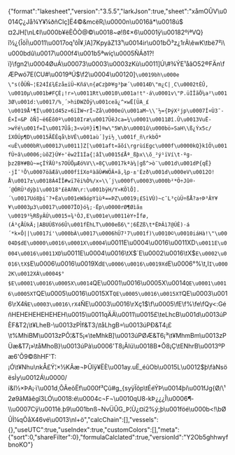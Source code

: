 {"format":"lakesheet","version":"3.5.5","larkJson":true,"sheet":"xåmOÛV\u0014Ç¿Jå¾Y¥¼ðñClç]Ë4©&mcëR¡\u0000n\u0016â*\u0018ú$¤2JH[\nL¢I\u000b¥ëÈÔÒ@©\u0018~ø!ß¢×6\u0001ÿ\u00182ºiªVQ}î½¿{ÎõÏ\u0011\u0017oq¹ôÎ¥¸îA]7KpyãZ13¹\u0014ir\u001bÖ³z¿1rÃ\\êwK\tbë7²ì\u000bdû\u0017\u000f4\u001b5ªwíç\u0005ÑÁð1?!ï}\fgn2\u0004ØuÁ\u00073\u0003\u0003zKù\u0011]Ú\\#¾ÝE¹åâO52®FÄn\fÆPwó7E(CU#\u0019ªÚ$\f2\u0004\u00120]`\u0019bh\u000e\"s(ÔÜÑ~¦E24Í£¾Ézå±ïÜ~Kñá\n{øCzþÞ¥g³þæ´\u0014Ð\"m¿C|¸C\u0002tÈÛ,\u0010µ\u001b#FÇÈ¡!r»\u0011Rt\u0010\u001a!t°·á\u0001v\"P.üÌÎãÕ¼a²\u0013Ø\u001d:\u0017/%¸´>hiÐWZÓÿ\u001ceã­¿^×wË[ÜA_£\u0019Å³¶Í\u001d45z»6ïÌW¬rÍ~Zå\u000eú\u001aM~\\¯½={ÞýX²jp\u0007Í¤Ù3¯­É×Í¤&P õÑ]~ë6­Éõ0º\u0010Iræ\u0017ÜêJca=¼\u0001\u0011Øî.Û\u0013VuË­>wÝé\u001f=Ì\u0017Ûå;3«vù®}ï¶]®w\"5W\b\u0001û\u000bö»SaH\\ß¿Ýx5c/îXÓÚp¶D\u0015ÃËÊqå\bVÊ\u001aù´]yi½¸\u001f_ñ\rkbÖ*<uÊ\u000bR\u0001J\u0011]Z[\u001aft«ãõí\rgrùíEgc\u000f\u0000kQ}kîÖ\u001fÙ÷â\u0006;ùõZ}Ú¥÷'ëw2Ì1Ía{¦âÌ\u0015£Åª_ßþx\\õ_­²ý¹ïVí\t·ºg-þz2B¥#Bû~=çÍÝ­ÄÙ³s7OÜÕµÆó%V\\»8Ç\u0017kªà¼|gß^>ò¨\u001d\u001dP{qÊ}·jÍ¯¹Õ\u0007öãÆã\u000fîîXoºàãÙ#WÖÂ+ã,¾p·±'Èzð\u001d\u000eV\u0012O!Å\u0017±\u0018Á4ÎÎ#wï7ëi%Ò%/x»\\´j\u000f\u0003\u000b²*Ö÷Jû®·´@ÓRÜ³dýþì\u0018°£êAñN\r:\u001bÿH­/Y»KÖlÕ].´\u0017Uó8þi¯?+Èa\u001eWâópYìùª==ÞZ\u0019¡£SìVÙ)~c¯L³çùÜ÷ßÅ?a÷Þ³ÂY¥¥\u0003µ3\u0017\u0007ÏO}ó¾;·Ëp\u0000rØ¶Øìã±\u0019³½RßyÂÚ\u0015¤¾¹ÒJ,E\u001e\u0011èY÷Îfø,(Á³çÅÙkÄ;|ABUÚßYó6Û\u001fËhLT\u000eß6\"¦6ËZß\t*ËÞÂì7@ÚÊ)·á´*k×Ô||\u0017í'\u000bÀ\u0017\u0006hÜ7¹7\u001f)\u0010©\u0010iáHà!\"\u0004D$dE\u0000\u0016\u0001X\u0004`\u0011E\u0004\u0016\u0011XD`\u0011E\u0004\u0016\u0011XD`\u0011E\u0004\u0016\tX$`E\u0002\u0016\tX$`E\u0002\u0016\tX$`E\u0006\u0016\u0019Xd`E\u0006\u0016\u0019Xd`E\u0006$°$%\t,I`I\u0002K\u0012XÀ\u0004$°$E\u0001\u0016\u0005X\u0014`QE\u0001\u0016\u0005X\u0014`QE\u0001\u0016\u0005XT`QE\u0005\u0016\u0015XT`QE\u0005\u0016\u0015XT`QE\u0003\u0016\rX4`ÑE\u0003\u0016\rX4`ÑE\u0003\u0016\rXç1$\f\u0005\fE\f%\fe\fQy<:GéñHEHEHEHEHEHEH\u0015\u0011qÄÄ\u0011\u0015£\teLhcB\u001d\u0013úPÈF&T2¡\t¥LheB-\u0013zPÌf&T3¡\tåLhgB=\u0013úPÐ&T4¡£\t%MhiBM\u0013zPÔ¦&T5¡«\teMhkB]\u0013úPØÆ&T6¡³\t¥MhmBm\u0013zPÜæ&T7¡»\tåMhoB}\u0013úPà\u0006'T8¡ÃIü\u0018B*Ô8¡Ç\tENhrB\u0013ºPæ6'Ô9©ßhHF'T:¡Ó\t¥Nhu\nkÅ£Ý¦×½KÃæ¬ÞÛîÿ¥ËÈ\u001ay.uË_éûOb\u0015L\u0012$þ\fàNsöësÌy\u0012Á\u0000/í&I½×ÞA¡·ï\u001d¸ÕÃeõËf\u000f³Çû#g_{syÿÏôp\tÉéÝÞ\u0014þí\u001fJg{Ø/\\¹2ø9ãMãêgî3LÓ\u0018:é\u0004c¬F¬\u0010qU8-kÞ¿¿¿Î\u0006¶­\\\u0007Cÿ\u0011ê.þ9\u001bnß¬NvÜÛG_Þ¦Ù¿¤í2%ý;þ\u001föé\u000b<!\bØÛÌ¼qÕåX46vé\u0013\nl+ö","calcChain":[],"vessels":{},"useUTC":true,"useIndex":true,"customColors":[],"meta":{"sort":0,"shareFilter":0},"formulaCalclated":true,"versionId":"Y2Ob5ghhwyfbnoKO"}